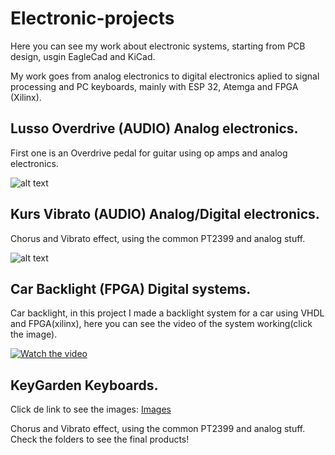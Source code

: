 # Electronic-projects
Here you can see my work about electronic systems, starting from PCB design, usgin EagleCad and KiCad.

My work goes from analog electronics to digital electronics aplied to signal processing and  PC keyboards, mainly with ESP 32, Atemga and FPGA (Xilinx).


## Lusso Overdrive (AUDIO) Analog electronics.

First one is an Overdrive pedal for guitar using op amps and analog electronics.

![alt text](https://github.com/anycam/Electronic-projects/blob/master/Lusso%20Overdive%20(AUDIO)/IMG_8403.jpg)

## Kurs Vibrato (AUDIO) Analog/Digital electronics.

Chorus and Vibrato effect, using the common PT2399 and analog stuff.

![alt text](https://github.com/anycam/Electronic-projects/blob/master/Kurs%20Vibrato%20(AUDIO)/IMG_1163.jpg)

## Car Backlight (FPGA) Digital systems.

Car backlight, in this project I made a backlight system for a car using VHDL and FPGA(xilinx), here you can see the video of the system working(click the image).

[![Watch the video](https://www.intesc.mx/wp-content/uploads/2020/02/amiba2rd.jpg)](https://drive.google.com/file/d/1-J1gg8cSyGbG-DJb-EZ02iU7M0Rbur5t/view?usp=sharing)

## KeyGarden Keyboards.
Click de link to see the images:
[Images](https://drive.google.com/drive/folders/1cf7EznWPJQYg9g-RZclW0c4xDRo_K28F?usp=sharing)

Chorus and Vibrato effect, using the common PT2399 and analog stuff.
Check the folders to see the final products!

